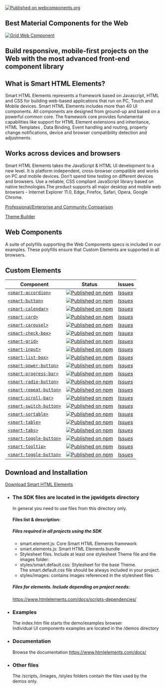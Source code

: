 [![Published on webcomponents.org](https://img.shields.io/badge/webcomponents.org-published-blue.svg)](https://www.webcomponents.org/collection/HTMLElements/smarthtmlelements-core)


Best Material Components for the Web
-----------------------------------------------------------------------------------------------------

[<img src="https://www.htmlelements.com/demos/images/grid-dashboard.png" alt="Grid Web Component">](https://htmlelements.com/demos/)

Build responsive, mobile-first projects on the Web with the most advanced front-end component library
-----------------------------------------------------------------------------------------------------


What is Smart HTML Elements?
----------------------------

Smart HTML Elements represents a framework based on Javascript, HTML and CSS for building web-based applications that run on PC, Touch and Mobile devices. Smart HTML Elements includes more than 40 UI components. All components are designed from ground-up and based on a powerful common core. The framework core provides fundamental capabilities like support for HTML Element extensions and inheritance, HTML Templates , Data Binding, Event handling and routing, property change notifications, device and browser compatibility detection and adjustments.

Works across devices and browsers
---------------------------------

Smart HTML Elements takes the JavaScript & HTML UI development to a new level. It is platform independent, cross-browser compatible and works on PC and mobile devices. Don’t spend time testing on different devices and browsers. Use a reliable, CSS compliant JavaScript library based on native technologies.The product supports all major desktop and mobile web browsers - Internet Explorer 11.0, Edge, Firefox, Safari, Opera, Google Chrome.  
  
[Professional/Enterprise and Community Comparison](https://www.htmlelements.com/docs/community-and-enterprise/)


[Theme Builder](https://www.htmlelements.com/themebuilder/)

Web Components
--------------

A suite of polyfills supporting the Web Components specs is included in our examples. These polyfills ensure that Custom Elements are supported in all browsers.  

Custom Elements
---

| Component | Status | Issues
| ----------| ------ | ------
| [`<smart-accordion>`](https://github.com/HTMLElements/smart-elements-community) | [![Published on npm](https://img.shields.io/npm/v/@smarthtmlelements/smart-elements-community.svg)](https://www.npmjs.com/package/@smarthtmlelements/smart-elements-community) | [*Issues*](https://github.com/HTMLElements/smart-elements-community/issues?utf8=%E2%9C%93&q=is%3Aissue+is%3Aopen+accordion)
| [`<smart-button>`](https://github.com/HTMLElements/smart-elements-community) | [![Published on npm](https://img.shields.io/npm/v/@smarthtmlelements/smart-elements-community.svg)](https://www.npmjs.com/package/@smarthtmlelements/smart-elements-community) | [*Issues*](https://github.com/HTMLElements/smart-elements-community/issues?utf8=%E2%9C%93&q=is%3Aissue+is%3Aopen+button)
| [`<smart-calendar>`](https://github.com/HTMLElements/smart-elements-community) | [![Published on npm](https://img.shields.io/npm/v/@smarthtmlelements/smart-elements-community.svg)](https://www.npmjs.com/package/@smarthtmlelements/smart-elements-community) | [*Issues*](https://github.com/HTMLElements/smart-elements-community/issues?utf8=%E2%9C%93&q=is%3Aissue+is%3Aopen+calendar)
| [`<smart-card>`](https://github.com/HTMLElements/smart-elements-community) | [![Published on npm](https://img.shields.io/npm/v/@smarthtmlelements/smart-elements-community.svg)](https://www.npmjs.com/package/@smarthtmlelements/smart-elements-community) | [*Issues*](https://github.com/HTMLElements/smart-elements-community/issues?utf8=%E2%9C%93&q=is%3Aissue+is%3Aopen+card)
| [`<smart-carousel>`](https://github.com/HTMLElements/smart-elements-community) | [![Published on npm](https://img.shields.io/npm/v/@smarthtmlelements/smart-elements-community.svg)](https://www.npmjs.com/package/@smarthtmlelements/smart-carousel) | [*Issues*](https://github.com/HTMLElements/smart-elements-community/issues?utf8=%E2%9C%93&q=is%3Aissue+is%3Aopen+toggle+button)
| [`<smart-check-box>`](https://github.com/HTMLElements/smart-elements-community) | [![Published on npm](https://img.shields.io/npm/v/@smarthtmlelements/smart-elements-community.svg)](https://www.npmjs.com/package/@smarthtmlelements/smart-elements-community) | [*Issues*](https://github.com/HTMLElements/smart-elements-community/issues?utf8=%E2%9C%93&q=is%3Aissue+is%3Aopen+check+box)
| [`<smart-grid>`](https://github.com/HTMLElements/smart-elements-community) | [![Published on npm](https://img.shields.io/npm/v/@smarthtmlelements/smart-elements-community.svg)](https://www.npmjs.com/package/@smarthtmlelements/smart-elements-community) | [*Issues*](https://github.com/HTMLElements/smart-elements-community/issues?utf8=%E2%9C%93&q=is%3Aissue+is%3Aopen+grid)
| [`<smart-input>`](https://github.com/HTMLElements/smart-elements-community) | [![Published on npm](https://img.shields.io/npm/v/@smarthtmlelements/smart-elements-community.svg)](https://www.npmjs.com/package/@smarthtmlelements/smart-elements-community) | [*Issues*](https://github.com/HTMLElements/smart-elements-community/issues?utf8=%E2%9C%93&q=is%3Aissue+is%3Aopen+input)
| [`<smart-list-box>`](https://github.com/HTMLElements/smart-elements-community) | [![Published on npm](https://img.shields.io/npm/v/@smarthtmlelements/smart-elements-community.svg)](https://www.npmjs.com/package/@smarthtmlelements/smart-elements-community) | [*Issues*](https://github.com/HTMLElements/smart-elements-community/issues?utf8=%E2%9C%93&q=is%3Aissue+is%3Aopen+list+box)
| [`<smart-power-button>`](https://github.com/HTMLElements/smart-elements-community) | [![Published on npm](https://img.shields.io/npm/v/@smarthtmlelements/smart-elements-community.svg)](https://www.npmjs.com/package/@smarthtmlelements/smart-elements-community) | [*Issues*](https://github.com/HTMLElements/smart-elements-community/issues?utf8=%E2%9C%93&q=is%3Aissue+is%3Aopen+power+button)
| [`<smart-progress-bar>`](https://github.com/HTMLElements/smart-elements-community) | [![Published on npm](https://img.shields.io/npm/v/@smarthtmlelements/smart-elements-community.svg)](https://www.npmjs.com/package/@smarthtmlelements/smart-elements-community) | [*Issues*](https://github.com/HTMLElements/smart-elements-community/issues?utf8=%E2%9C%93&q=is%3Aissue+is%3Aopen+progress+bar)
| [`<smart-radio-button>`](https://github.com/HTMLElements/smart-elements-community) | [![Published on npm](https://img.shields.io/npm/v/@smarthtmlelements/smart-elements-community.svg)](https://www.npmjs.com/package/@smarthtmlelements/smart-elements-community) | [*Issues*](https://github.com/HTMLElements/smart-elements-community/issues?utf8=%E2%9C%93&q=is%3Aissue+is%3Aopen+radio+button)
| [`<smart-repeat-button>`](https://github.com/HTMLElements/smart-elements-community) | [![Published on npm](https://img.shields.io/npm/v/@smarthtmlelements/smart-elements-community.svg)](https://www.npmjs.com/package/@smarthtmlelements/smart-elements-community) | [*Issues*](https://github.com/HTMLElements/smart-elements-community/issues?utf8=%E2%9C%93&q=is%3Aissue+is%3Aopen+repeat+button)
| [`<smart-scroll-bar>`](https://github.com/HTMLElements/smart-elements-community) | [![Published on npm](https://img.shields.io/npm/v/@smarthtmlelements/smart-elements-community.svg)](https://www.npmjs.com/package/@smarthtmlelements/smart-elements-community) | [*Issues*](https://github.com/HTMLElements/smart-elements-community/issues?utf8=%E2%9C%93&q=is%3Aissue+is%3Aopen+scroll+bar)
| [`<smart-switch-button>`](https://github.com/HTMLElements/smart-elements-community) | [![Published on npm](https://img.shields.io/npm/v/@smarthtmlelements/smart-elements-community.svg)](https://www.npmjs.com/package/@smarthtmlelements/smart-elements-community) | [*Issues*](https://github.com/HTMLElements/smart-elements-community/issues?utf8=%E2%9C%93&q=is%3Aissue+is%3Aopen+switch+button)
| [`<smart-sortable>`](https://github.com/HTMLElements/smart-elements-community) | [![Published on npm](https://img.shields.io/npm/v/@smarthtmlelements/smart-elements-community.svg)](https://www.npmjs.com/package/@smarthtmlelements/smart-elements-community) | [*Issues*](https://github.com/HTMLElements/smart-elements-community/issues?utf8=%E2%9C%93&q=is%3Aissue+is%3Aopen+sortable)
| [`<smart-table>`](https://github.com/HTMLElements/smart-elements-community) | [![Published on npm](https://img.shields.io/npm/v/@smarthtmlelements/smart-elements-community.svg)](https://www.npmjs.com/package/@smarthtmlelements/smart-elements-community) | [*Issues*](https://github.com/HTMLElements/smart-elements-community/issues?utf8=%E2%9C%93&q=is%3Aissue+is%3Aopen+table)
| [`<smart-tabs>`](https://github.com/HTMLElements/smart-elements-community) | [![Published on npm](https://img.shields.io/npm/v/@smarthtmlelements/smart-elements-community.svg)](https://www.npmjs.com/package/@smarthtmlelements/smart-elements-community) | [*Issues*](https://github.com/HTMLElements/smart-elements-community/issues?utf8=%E2%9C%93&q=is%3Aissue+is%3Aopen+tabs)
| [`<smart-toggle-button>`](https://github.com/HTMLElements/smart-elements-community) | [![Published on npm](https://img.shields.io/npm/v/@smarthtmlelements/smart-elements-community.svg)](https://www.npmjs.com/package/@smarthtmlelements/smart-elements-community) | [*Issues*](https://github.com/HTMLElements/smart-elements-community/issues?utf8=%E2%9C%93&q=is%3Aissue+is%3Aopen+toggle+button)
| [`<smart-tooltip>`](https://github.com/HTMLElements/smart-elements-community) | [![Published on npm](https://img.shields.io/npm/v/@smarthtmlelements/smart-elements-community.svg)](https://www.npmjs.com/package/@smarthtmlelements/smart-elements-community) | [*Issues*](https://github.com/HTMLElements/smart-elements-community/issues?utf8=%E2%9C%93&q=is%3Aissue+is%3Aopen+tooltip)
| [`<smart-toggle-button>`](https://github.com/HTMLElements/smart-elements-community) | [![Published on npm](https://img.shields.io/npm/v/@smarthtmlelements/smart-elements-community.svg)](https://www.npmjs.com/package/@smarthtmlelements/smart-elements-community) | [*Issues*](https://github.com/HTMLElements/smart-elements-community/issues?utf8=%E2%9C%93&q=is%3Aissue+is%3Aopen+toggle+button)
  
Download and Installation
-------------------------

[Download Smart HTML Elements](http://www.htmlelements.com/download/)

*   ### The SDK files are located in the jqwidgets directory
    
    In general you need to use files from this directory only.  
    
    #### Files list & description:
    
    ##### Files required in all projects using the SDK
    
    *   smart.element.js: Core Smart HTML Elements framework
    *   smart.elements.js: Smart HTML Elements bundle
    *   Stylesheet files. Include at least one stylesheet Theme file and the images folder:
    *   styles/smart.default.css: Stylesheet for the base Theme.  
        The smart.default.css file should be always included in your project.
    *   styles/images: contains images referenced in the stylesheet files
    
    
    ##### Files for elements. Include depending on project needs:
    
    https://www.htmlelements.com/docs/scripts-dependencies/

*   ### Examples
    
    The index.htm file starts the demo/examples browser  
    Individual UI components examples are located in the /demos directory
*   ### Documentation
    
    Browse the documentation https://www.htmlelements.com/docs/
    
*   ### Other files
    
    The /scripts, /images, /styles folders contain the files used by the demos only.
    
   
